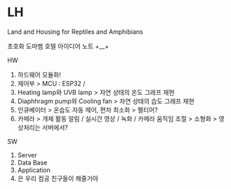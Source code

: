 # LH
Land and Housing for Reptiles and Amphibians

초호화 도마뱀 호텔 아이디어 노트 +__+

HW
1. 하드웨어 모듈화!
2. 제어부 > MCU : ESP32 / 
3. Heating lamp와 UVB lamp > 자연 상태의 온도 그래프 재현
4. Diaphhragm pump와 Cooling fan > 자연 상태의 습도 그래프 재현
5. 인큐베이터 > 온습도 자동 제어, 편차 최소화 > 펠티어?
6. 카메라 > 개체 활동 알림 / 실시간 영상 / 녹화 / 카메라 움직임 조절 > 소형화 > 영상처리는 서버에서?

SW
1. Server
2. Data Base
3. Application
4. 은 우리 컴공 친구들이 해줄거야
